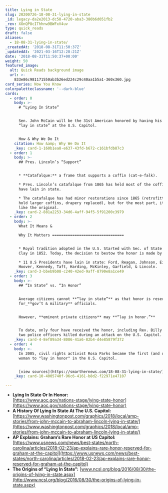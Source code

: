 ```yaml
---
title: Lying in State
slug: 20200726-18-08-31-lying-in-state
_id: legacy-da2e2013-dc58-4720-aba3-380b6d051fb2
_rev: XOnQP8cIThhnw9BWFxV4uv
type: quick_reads
draft: false
aliases:
  - 18-08-31-lying-in-state/
_createdAt: '2018-08-31T11:50:37Z'
_updatedAt: '2021-03-16T12:28:21Z'
date: '2018-08-31T11:50:37+00:00'
weight: 50
featured_image:
  alt: Quick Reads background image
  url: >-
    833e86c981171550ab3b26ed224c29c40aa1b5a1-360x360.jpg
card_series: Now You Know
colorpaletteclassname: '--dark-blue'
cards:
  - order: 0
    body: >-
      # “Lying In State”


      Sen. John McCain will be the 31st American honored by having his remains
      “lay in state” at the U.S. Capitol.


      How & Why We Do It
    citation: How &amp; Why We Do It
    _key: card-1-160b1ea8-e637-43fd-b672-c161bfdb87c3
  - order: 1
    body: >-
      ## Pres. Lincoln’s “Support”


      * **Catafalque:** a frame that supports a coffin (cat-e-falk).

      * Pres. Lincoln’s catafalque from 1865 has held most of the coffins that
      have lain in state.

      * The catafalque has had minor restorations since 1865 (retrofitted to
      hold larger coffins, drapery replaced), but for the most part, it remains
      like the original.
    _key: card-2-881a2253-34d6-4aff-94f5-5f91200c3979
  - order: 2
    body: >-
      What It Means &  

      Why It Matters ================================


      * Royal tradition adopted in the U.S. Started with Sec. of State Henry
      Clay in 1852. Today, the decision to bestow the honor is made by Congress.

      * 11 U.S Presidents have lain in state: Ford, Reagan, Johnson, Eisenhower,
      Hoover, Kennedy, Taft, Harding, McKinley, Garfield, & Lincoln.
    _key: card-3-bbeb9b08-c240-42ed-9aff-8790e8a1ce49
  - order: 3
    body: >-
      ## “In State” vs. “In Honor”


      Average citizens cannot **“lay in state”** as that honor is reserved
      for_**gov’t & military** officials.


      However, **eminent private citizens** may **“lay in honor.”**


      To date, only four have received the honor, including Rev. Billy Graham &
      two police officers killed during an attack on the U.S. Capitol.
    _key: card-4-8ef89a34-8086-41a6-82b4-d4e85879f372
  - order: 4
    body: >-
      In 2005, civil rights activist Rosa Parks became the first (and only)
      woman to "lay in honor" in the U.S. Capitol.


      [view sources](https://smarthernews.com/18-08-31-lying-in-state/)
    _key: card-10-4005740f-96c6-4161-b8d2-f22971e47107

---
```

* **Lying In State Or In Honor:**  
[https://www.aoc.gov/nations-stage/lying-state-honor](https://www.aoc.gov/nations-stage/lying-state-honor)
* **A History Of Lying In State At The U.S. Capitol:** [https://www.washingtonpost.com/graphics/2018/local/amp-stories/from-john-mccain-to-abraham-lincoln-lying-in-state/](https://www.washingtonpost.com/graphics/2018/local/amp-stories/from-john-mccain-to-abraham-lincoln-lying-in-state/)
* **AP Explains: Graham’s Rare Honor at US Capitol:**  
[https://www.usnews.com/news/best-states/north-carolina/articles/2018-02-23/ap-explains-rare-honor-reserved-for-graham-at-the-capitol](https://www.usnews.com/news/best-states/north-carolina/articles/2018-02-23/ap-explains-rare-honor-reserved-for-graham-at-the-capitol)
* **The Origins of “Lying In State”:** [www.ncsl.org/blog/2016/08/30/the-origins-of-lying-in-state.aspx](http://www.ncsl.org/blog/2016/08/30/the-origins-of-lying-in-state.aspx)
